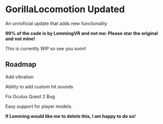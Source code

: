 # GorillaLocomotion Updated
An unnoficial update that adds new functionality

**99% of the code is by LemmingVR and not me: Please star the original and not mine!**

This is currently WIP so see you soon!

## Roadmap

Add vibration

Ability to add custom hit sounds

Fix Oculus Quest 2 Bug

Easy support for player models.


**If Lemming would like me to delete this, I am happy to do so!**
